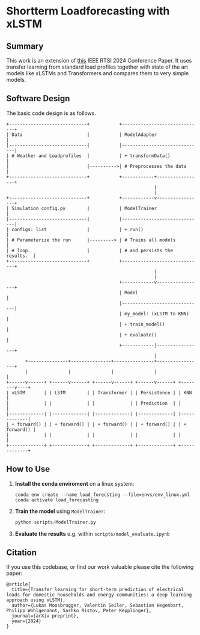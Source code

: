 # Shortterm Loadforecasting with xLSTM

## Summary

This work is an extension of [this](https://arxiv.org/abs/2407.08434) IEEE RTSI 2024 Conference Paper.
It uses transfer learning from standard load profiles together with state of the art models like xLSTMs and Transformers and compares them to very simple models.

## Software Design

The basic code design is as follows.
```
+-----------------------------+           +------------------------------+
| Data                        |           | ModelAdapter                 |
|-----------------------------|           |------------------------------|
| # Weather and Loadprofiles  |           | + transformData()            |
|                             |---------->| # Preprocesses the data      |
+-----------------------------+           +------------+-----------------+
                                                       |
                                                       |
+-----------------------------+           +------------v-----------------+
| Simulation_config.py        |           | ModelTrainer                 |
|-----------------------------|           |------------------------------|
| configs: list               |           | + run()                      |
| # Parameterize the run      |---------> | # Trains all models          |
| # loop.                     |           | # and persists the results.  |
+-----------------------------+           +------------------------------+
                                                       |
                                                       |
                                          +------------v-----------------+
                                          | Model                        |
                                          |------------------------------|
                                          | my_model: (xLSTM to KNN)     |
                                          | + train_model()              |
                                          | + evaluate()                 |
                                          +------------|-----------------+
                                                       |
       +---------------+---------------+---------------+-----------------+
       |               |               |               |                 |
+------v------+ +------v------+ +------v------+ +------v------+ +--------v----+
| xLSTM       | | LSTM        | | Transformer | | Persistence | | KNN         |
|             | |             | |             | | Prediction  | |             |
|-------------| |-------------| |-------------| |-------------| |-------------|
| + forward() | | + forward() | | + forward() | | + forward() | | + forward() |
|             | |             | |             | |             | |             |
+-------------+ +-------------+ +-------------+ +-------------+ +-------------+
```

<!-- ## Components: todo! -->

## How to Use

1. **Install the conda enviroment** on a linux system:
    ```
    conda env create --name load_forecsting --file=envs/env_linux.yml
    conda activate load_forecasting
    ```

2. **Train the model** using `ModelTrainer`:
    ```python
    python scripts/ModelTrainer.py
    ```

3. **Evaluate the results** e.g. within `scripts/model_evaluate.ipynb`

## Citation

If you use this codebase, or find our work valuable please cite the following paper:

```
@article{
  title={Transfer learning for short-term prediction of electrical loads for domestic households and energy communities: a deep learning approach using xLSTM},
  author={Lukas Moosbrugger, Valentin Seiler, Sebastian Hegenbart, Philipp Wohlgenannt, Sashko Ristov, Peter Kepplinger},
  journal={arXiv preprint},
  year={2024}
}
```

